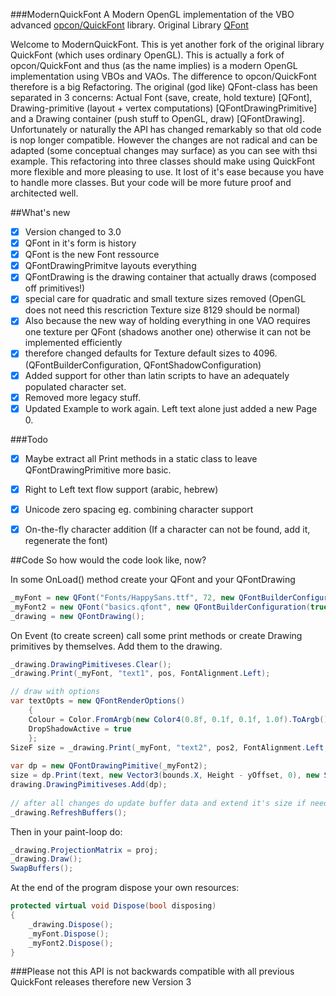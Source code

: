 ###ModernQuickFont
A Modern OpenGL implementation of the VBO advanced [opcon/QuickFont](https://github.com/opcon/QuickFont) library.
Original Library [QFont](http://www.opentk.com/project/QuickFont)

Welcome to ModernQuickFont. This is yet another fork of the original library QuickFont (which uses ordinary OpenGL).
This is actually a fork of opcon/QuickFont and thus (as the name implies) is a modern OpenGL implementation using VBOs and VAOs.
The difference to opcon/QuickFont therefore is a big Refactoring. The original (god like) QFont-class has been separated in 3 concerns:
Actual Font (save, create, hold texture) [QFont], Drawing-primitive (layout + vertex computations) [QFontDrawingPrimitive]
and a Drawing container (push stuff to OpenGL, draw) [QFontDrawing].
Unfortunately or naturally the API has changed remarkably so that old code is nop longer compatible.
However the changes are not radical and can be adapted (some conceptual changes may surface) as you can see with thsi example.
This refactoring into three classes should make using QuickFont more flexible and more pleasing to use.
It lost of it's ease because you have to handle more classes. But your code will be more future proof and architected well.

##What's new
- [x] Version changed to 3.0
- [x] QFont in it's form is history
- [x] QFont is the new Font ressource
- [x] QFontDrawingPrimitve layouts everything
- [x] QFontDrawing is the drawing container that actually draws (composed off primitives!)
- [x] special care for quadratic and small texture sizes removed (OpenGL does not need this rescriction Texture size 8129 should be normal)
- [x] Also because the new way of holding everything in one VAO requires one texture per QFont (shadows another one) otherwise it can not be implemented efficiently
- [x] therefore changed defaults for Texture default sizes to 4096. (QFontBuilderConfiguration, QFontShadowConfiguration)
- [x] Added support for other than latin scripts to have an adequately populated character set. 
- [x] Removed more legacy stuff.
- [x] Updated Example to work again. Left text alone just added a new Page 0.

###Todo
- [x] Maybe extract all Print methods in a static class to leave QFontDrawingPrimitive more basic.
- [x] Right to Left text flow support (arabic, hebrew)
- [x] Unicode zero spacing eg. combining character support
- [x] On-the-fly character addition (If a character can not be found, add it, regenerate the font)


##Code
So how would the code look like, now?

In some OnLoad() method create your QFont and your QFontDrawing
```C#
_myFont = new QFont("Fonts/HappySans.ttf", 72, new QFontBuilderConfiguration(true));
_myFont2 = new QFont("basics.qfont", new QFontBuilderConfiguration(true));
_drawing = new QFontDrawing();
```

On Event (to create screen) call some print methods or create Drawing primitives by themselves.
Add them to the drawing.
```C#
_drawing.DrawingPimitiveses.Clear();
_drawing.Print(_myFont, "text1", pos, FontAlignment.Left);

// draw with options
var textOpts = new QFontRenderOptions() 
    { 
	Colour = Color.FromArgb(new Color4(0.8f, 0.1f, 0.1f, 1.0f).ToArgb()), 
	DropShadowActive = true 
	};
SizeF size = _drawing.Print(_myFont, "text2", pos2, FontAlignment.Left, textOpts);
	
var dp = new QFontDrawingPimitive(_myFont2);
size = dp.Print(text, new Vector3(bounds.X, Height - yOffset, 0), new SizeF(maxWidth, float.MaxValue), alignment);
drawing.DrawingPimitiveses.Add(dp);	
	
// after all changes do update buffer data and extend it's size if needed.	
_drawing.RefreshBuffers();

```

Then in your paint-loop do:
```C#
_drawing.ProjectionMatrix = proj;
_drawing.Draw();
SwapBuffers();
```

At the end of the program dispose your own resources:
```C#
protected virtual void Dispose(bool disposing)
{
	_drawing.Dispose();
	_myFont.Dispose();
	_myFont2.Dispose();
}
```


###Please not this API is not backwards compatible with all previous QuickFont releases therefore new Version 3


